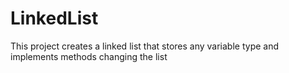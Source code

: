 # LinkedList
This project creates a linked list that stores any variable type and implements methods changing the list
